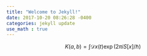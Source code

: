 ```yaml
---
title: "Welcome to Jekyll!"
date: 2017-10-20 08:26:28 -0400
categories: jekyll update
use_math : true
---
```

$$
K(a,b) = \int \mathcal{D}x(t) \exp(2\pi i S[x]/\hbar)
$$

